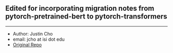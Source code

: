 ## Edited for incorporating migration notes from pytorch-pretrained-bert to pytorch-transformers
----

- Author: Justin Cho 
- email: jcho at isi dot edu 
- [Original Repo](https://github.com/huggingface/transfer-learning-conv-ai)

